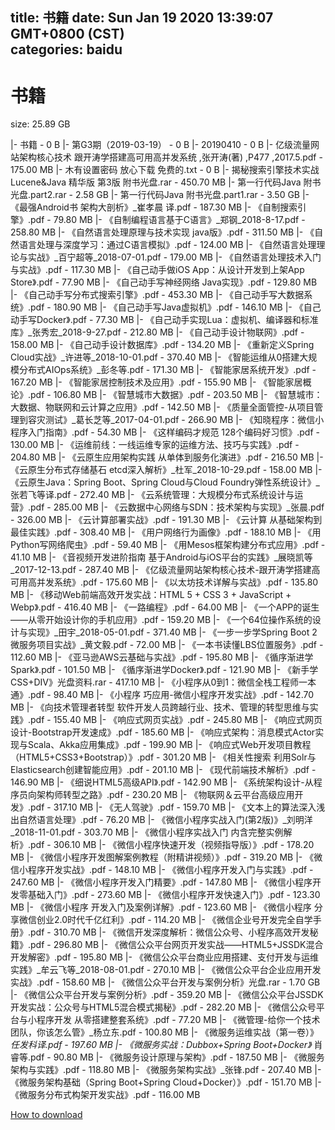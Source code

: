 
title: 书籍
date: Sun Jan 19 2020 13:39:07 GMT+0800 (CST)    
categories: baidu
---

# 书籍
size: 25.89 GB
 
 
|- 书籍 - 0 B
|- 第G3期（2019-03-19） - 0 B
|- 20190410 - 0 B
|- 亿级流量网站架构核心技术 跟开涛学搭建高可用高并发系统 ,张开涛(著) ,P477 ,2017.5.pdf - 175.00 MB
|- 木有设置密码 放心下载 免费的.txt - 0 B
|- 揭秘搜索引擎技术实战Lucene&Java 精华版 第3版 附书光盘.rar - 450.70 MB
|- 第一行代码Java 附书光盘.part2.rar - 2.58 GB
|- 第一行代码Java 附书光盘.part1.rar - 3.50 GB
|- 《最强Android书 架构大剖析》_崔孝晨 译.pdf - 187.30 MB
|- 《自制搜索引擎》.pdf - 79.80 MB
|- 《自制编程语言基于C语言》_郑钢_2018-8-17.pdf - 258.80 MB
|- 《自然语言处理原理与技术实现 java版》.pdf - 311.50 MB
|- 《自然语言处理与深度学习：通过C语言模拟》.pdf - 124.00 MB
|- 《自然语言处理理论与实战》_百宁超等_2018-07-01.pdf - 179.00 MB
|- 《自然语言处理技术入门与实战》.pdf - 117.30 MB
|- 《自己动手做iOS App：从设计开发到上架App Store》.pdf - 77.90 MB
|- 《自己动手写神经网络 Java实现》.pdf - 129.80 MB
|- 《自己动手写分布式搜索引擎》.pdf - 453.30 MB
|- 《自己动手写大数据系统》.pdf - 180.90 MB
|- 《自己动手写Java虚拟机》.pdf - 146.10 MB
|- 《自己动手写Docker》.pdf - 77.30 MB
|- 《自己动手实现Lua：虚拟机、编译器和标准库》_张秀宏_2018-9-27.pdf - 212.80 MB
|- 《自己动手设计物联网》.pdf - 158.00 MB
|- 《自己动手设计数据库》.pdf - 134.20 MB
|- 《重新定义Spring Cloud实战》_许进等_2018-10-01.pdf - 370.40 MB
|- 《智能运维从0搭建大规模分布式AIOps系统》_彭冬等.pdf - 171.30 MB
|- 《智能家居系统开发》.pdf - 167.20 MB
|- 《智能家居控制技术及应用》.pdf - 155.90 MB
|- 《智能家居概论》.pdf - 106.80 MB
|- 《智慧城市大数据》.pdf - 203.50 MB
|- 《智慧城市：大数据、物联网和云计算之应用》.pdf - 142.50 MB
|- 《质量全面管控-从项目管理到容灾测试》_葛长芝等_2017-04-01.pdf - 266.90 MB
|- 《知晓程序：微信小程序入门指南》.pdf - 54.30 MB
|- 《这样编码才规范 128个编码好习惯》.pdf - 130.00 MB
|- 《运维前线：一线运维专家的运维方法、技巧与实践》.pdf - 204.80 MB
|- 《云原生应用架构实践 从单体到服务化演进》.pdf - 216.50 MB
|- 《云原生分布式存储基石 etcd深入解析》_杜军_2018-10-29.pdf - 158.00 MB
|- 《云原生Java：Spring Boot、Spring Cloud与Cloud Foundry弹性系统设计》_张若飞等译.pdf - 272.40 MB
|- 《云系统管理：大规模分布式系统设计与运营》.pdf - 285.00 MB
|- 《云数据中心网络与SDN：技术架构与实现》_张晨.pdf - 326.00 MB
|- 《云计算部署实战》.pdf - 191.30 MB
|- 《云计算 从基础架构到最佳实践》.pdf - 308.40 MB
|- 《用户网络行为画像》.pdf - 188.10 MB
|- 《用Python写网络爬虫》.pdf - 59.40 MB
|- 《用Mesos框架构建分布式应用》.pdf - 41.10 MB
|- 《音视频开发进阶指南 基于Android与iOS平台的实践》_展晓凯等_2017-12-13.pdf - 287.40 MB
|- 《亿级流量网站架构核心技术-跟开涛学搭建高可用高并发系统》.pdf - 175.60 MB
|- 《以太坊技术详解与实战》.pdf - 135.80 MB
|- 《移动Web前端高效开发实战：HTML 5 + CSS 3 + JavaScript + Webp》.pdf - 416.40 MB
|- 《一路编程》.pdf - 64.00 MB
|- 《一个APP的诞生——从零开始设计你的手机应用》.pdf - 159.20 MB
|- 《一个64位操作系统的设计与实现》_田宇_2018-05-01.pdf - 371.40 MB
|- 《一步一步学Spring Boot 2微服务项目实战》_黄文毅.pdf - 72.00 MB
|- 《一本书读懂LBS位置服务》.pdf - 112.60 MB
|- 《亚马逊AWS云基础与实战》.pdf - 195.80 MB
|- 《循序渐进学Spark》.pdf - 101.50 MB
|- 《循序渐进学Docker》.pdf - 121.90 MB
|- 《新手学CSS+DIV》光盘资料.rar - 417.10 MB
|- 《小程序从0到1：微信全栈工程师一本通》.pdf - 98.40 MB
|- 《小程序 巧应用-微信小程序开发实战》.pdf - 142.70 MB
|- 《向技术管理者转型  软件开发人员跨越行业、技术、管理的转型思维与实践》.pdf - 155.40 MB
|- 《响应式网页实战》.pdf - 245.80 MB
|- 《响应式网页设计-Bootstrap开发速成》.pdf - 185.60 MB
|- 《响应式架构：消息模式Actor实现与Scala、Akka应用集成》.pdf - 199.90 MB
|- 《响应式Web开发项目教程（HTML5+CSS3+Bootstrap）》.pdf - 301.20 MB
|- 《相关性搜索 利用Solr与Elasticsearch创建智能应用》.pdf - 201.10 MB
|- 《现代前端技术解析》.pdf - 146.90 MB
|- 《细说HTML5高级API》.pdf - 142.90 MB
|- 《系统架构设计-从程序员向架构师转型之路》.pdf - 230.20 MB
|- 《物联网＆云平台高级应用开发》.pdf - 317.10 MB
|- 《无人驾驶》.pdf - 159.70 MB
|- 《文本上的算法深入浅出自然语言处理》.pdf - 76.20 MB
|- 《微信小程序实战入门(第2版)》_刘明洋_2018-11-01.pdf - 303.70 MB
|- 《微信小程序实战入门 内含完整实例解析》.pdf - 306.10 MB
|- 《微信小程序快速开发（视频指导版）》.pdf - 178.20 MB
|- 《微信小程序开发图解案例教程（附精讲视频）》.pdf - 319.20 MB
|- 《微信小程序开发实战》.pdf - 148.10 MB
|- 《微信小程序开发入门与实践》.pdf - 247.60 MB
|- 《微信小程序开发入门精要》.pdf - 147.80 MB
|- 《微信小程序开发零基础入门》.pdf - 273.60 MB
|- 《微信小程序开发快速入门》.pdf - 123.30 MB
|- 《微信小程序 开发入门及案例详解》.pdf - 123.60 MB
|- 《微信小程序 分享微信创业2.0时代千亿红利》.pdf - 114.20 MB
|- 《微信企业号开发完全自学手册》.pdf - 310.70 MB
|- 《微信开发深度解析：微信公众号、小程序高效开发秘籍》.pdf - 296.80 MB
|- 《微信公众平台网页开发实战――HTML5+JSSDK混合开发解密》.pdf - 195.80 MB
|- 《微信公众平台商业应用搭建、支付开发与运维实践》_牟云飞等_2018-08-01.pdf - 270.10 MB
|- 《微信公众平台企业应用开发实战》.pdf - 158.60 MB
|- 《微信公众平台开发与案例分析》光盘.rar - 1.70 GB
|- 《微信公众平台开发与案例分析》.pdf - 359.20 MB
|- 《微信公众平台JSSDK开发实战：公众号与HTML5混合模式揭秘》.pdf - 282.20 MB
|- 《微信公众号平台与小程序开发 从零搭建整套系统》.pdf - 77.20 MB
|- 《微管理-给你一个技术团队，你该怎么管》_杨立东.pdf - 100.80 MB
|- 《微服务运维实战（第一卷）》_任发科译.pdf - 197.60 MB
|- 《微服务实战：Dubbox+Spring Boot+Docker》_ 肖睿等.pdf - 90.80 MB
|- 《微服务设计原理与架构》.pdf - 187.50 MB
|- 《微服务架构与实践》.pdf - 118.80 MB
|- 《微服务架构实战》_张锋.pdf - 207.40 MB
|- 《微服务架构基础（Spring Boot+Spring Cloud+Docker）》.pdf - 151.70 MB
|- 《微服务分布式构架开发实战》.pdf - 116.00 MB

[How to download](https://bpcam.bemobtrk.com/go/2ceec3aa-1ca2-46d6-b9ff-aaa5c184517c?jno=4670)